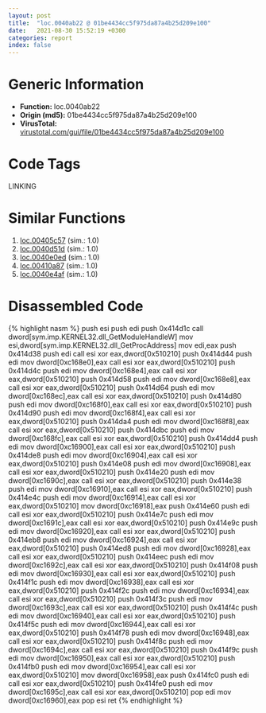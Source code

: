 ```yaml
---
layout: post
title:  "loc.0040ab22 @ 01be4434cc5f975da87a4b25d209e100"
date:   2021-08-30 15:52:19 +0300
categories: report
index: false
---
```


# Generic Information
- **Function:** loc.0040ab22
- **Origin (md5):** 01be4434cc5f975da87a4b25d209e100
- **VirusTotal:** [virustotal.com/gui/file/01be4434cc5f975da87a4b25d209e100][virustotal_ref]

# Code Tags
<span class="tag" id="LINKING">LINKING</span>


# Similar Functions

1. [loc.00405c57][similar_1_ref] (sim.: 1.0)
2. [loc.0040d51d][similar_2_ref] (sim.: 1.0)
3. [loc.0040e0ed][similar_3_ref] (sim.: 1.0)
4. [loc.00410a87][similar_4_ref] (sim.: 1.0)
5. [loc.0040e4af][similar_5_ref] (sim.: 1.0)


# Disassembled Code

{% highlight nasm %}
push esi
push edi
push 0x414d1c
call dword[sym.imp.KERNEL32.dll_GetModuleHandleW]
mov esi,dword[sym.imp.KERNEL32.dll_GetProcAddress]
mov edi,eax
push 0x414d38
push edi
call esi
xor eax,dword[0x510210]
push 0x414d44
push edi
mov dword[0xc168e0],eax
call esi
xor eax,dword[0x510210]
push 0x414d4c
push edi
mov dword[0xc168e4],eax
call esi
xor eax,dword[0x510210]
push 0x414d58
push edi
mov dword[0xc168e8],eax
call esi
xor eax,dword[0x510210]
push 0x414d64
push edi
mov dword[0xc168ec],eax
call esi
xor eax,dword[0x510210]
push 0x414d80
push edi
mov dword[0xc168f0],eax
call esi
xor eax,dword[0x510210]
push 0x414d90
push edi
mov dword[0xc168f4],eax
call esi
xor eax,dword[0x510210]
push 0x414da4
push edi
mov dword[0xc168f8],eax
call esi
xor eax,dword[0x510210]
push 0x414dbc
push edi
mov dword[0xc168fc],eax
call esi
xor eax,dword[0x510210]
push 0x414dd4
push edi
mov dword[0xc16900],eax
call esi
xor eax,dword[0x510210]
push 0x414de8
push edi
mov dword[0xc16904],eax
call esi
xor eax,dword[0x510210]
push 0x414e08
push edi
mov dword[0xc16908],eax
call esi
xor eax,dword[0x510210]
push 0x414e20
push edi
mov dword[0xc1690c],eax
call esi
xor eax,dword[0x510210]
push 0x414e38
push edi
mov dword[0xc16910],eax
call esi
xor eax,dword[0x510210]
push 0x414e4c
push edi
mov dword[0xc16914],eax
call esi
xor eax,dword[0x510210]
mov dword[0xc16918],eax
push 0x414e60
push edi
call esi
xor eax,dword[0x510210]
push 0x414e7c
push edi
mov dword[0xc1691c],eax
call esi
xor eax,dword[0x510210]
push 0x414e9c
push edi
mov dword[0xc16920],eax
call esi
xor eax,dword[0x510210]
push 0x414eb8
push edi
mov dword[0xc16924],eax
call esi
xor eax,dword[0x510210]
push 0x414ed8
push edi
mov dword[0xc16928],eax
call esi
xor eax,dword[0x510210]
push 0x414eec
push edi
mov dword[0xc1692c],eax
call esi
xor eax,dword[0x510210]
push 0x414f08
push edi
mov dword[0xc16930],eax
call esi
xor eax,dword[0x510210]
push 0x414f1c
push edi
mov dword[0xc16938],eax
call esi
xor eax,dword[0x510210]
push 0x414f2c
push edi
mov dword[0xc16934],eax
call esi
xor eax,dword[0x510210]
push 0x414f3c
push edi
mov dword[0xc1693c],eax
call esi
xor eax,dword[0x510210]
push 0x414f4c
push edi
mov dword[0xc16940],eax
call esi
xor eax,dword[0x510210]
push 0x414f5c
push edi
mov dword[0xc16944],eax
call esi
xor eax,dword[0x510210]
push 0x414f78
push edi
mov dword[0xc16948],eax
call esi
xor eax,dword[0x510210]
push 0x414f8c
push edi
mov dword[0xc1694c],eax
call esi
xor eax,dword[0x510210]
push 0x414f9c
push edi
mov dword[0xc16950],eax
call esi
xor eax,dword[0x510210]
push 0x414fb0
push edi
mov dword[0xc16954],eax
call esi
xor eax,dword[0x510210]
mov dword[0xc16958],eax
push 0x414fc0
push edi
call esi
xor eax,dword[0x510210]
push 0x414fe0
push edi
mov dword[0xc1695c],eax
call esi
xor eax,dword[0x510210]
pop edi
mov dword[0xc16960],eax
pop esi
ret
{% endhighlight %}


[similar_1_ref]: /report/loc.00405c57@71550f1ee4f4626545a4bffe6d950f12
[similar_2_ref]: /report/loc.0040d51d@22e4fd0c4b1c614e2ac3f6bd9999bcbd
[similar_3_ref]: /report/loc.0040e0ed@6e195fbdf6b398dc597c28abc7c7a2ae
[similar_4_ref]: /report/loc.00410a87@4643b8f5a3d13e435a65fc553546b71e
[similar_5_ref]: /report/loc.0040e4af@6d109801b4451ecec54d9433c2446f52
[virustotal_ref]: https://www.virustotal.com/gui/file/01be4434cc5f975da87a4b25d209e100